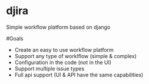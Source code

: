 # djira
Simple workflow platform based on django

#Goals
- Create an easy to use workflow platform
- Support any type of worklflow (simple & complex)
- Configuration in the code (not in the UI)
- Support multiple issue types
- Full api support (UI & API have the same capabilities)
